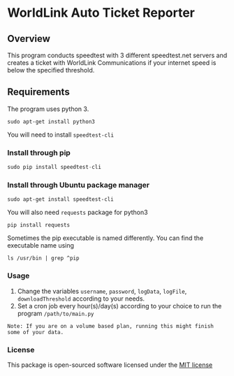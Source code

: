 # WorldLink Auto Ticket Reporter

## Overview
This program conducts speedtest with 3 different speedtest.net servers and creates a ticket with WorldLink Communications if your internet speed is below the specified threshold.

## Requirements
The program uses python 3.
```
sudo apt-get install python3
```

You will need to install `speedtest-cli`
### Install through pip

```python
sudo pip install speedtest-cli
```

### Install through Ubuntu package manager
```
sudo apt-get install speedtest-cli
```

You will also need `requests` package for python3
```
pip install requests
```

Sometimes the pip executable is named differently. You can find the executable name using
```
ls /usr/bin | grep ^pip
```

### Usage
1. Change the variables `username`, `password`, `logData`, `logFile`, `downloadThreshold` according to your needs.
2. Set a cron job every hour(s)/day(s) according to your choice to run the program `/path/to/main.py`

`Note: If you are on a volume based plan, running this might finish some of your data.`

### License
This package is open-sourced software licensed under the [MIT license](http://opensource.org/licenses/MIT)

